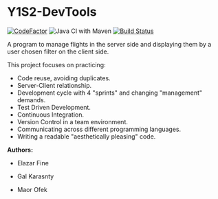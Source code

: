 # Y1S2-DevTools
[![CodeFactor](https://www.codefactor.io/repository/github/elfein7night/y1s2-devtools/badge)](https://www.codefactor.io/repository/github/elfein7night/y1s2-devtools) ![Java CI with Maven](https://github.com/Elfein7Night/Y1S2-DevTools/workflows/Java%20CI%20with%20Maven/badge.svg?branch=Maven) [![Build Status](https://travis-ci.org/Elfein7Night/Y1S2-DevTools.svg?branch=Maven)](https://travis-ci.org/Elfein7Night/Y1S2-DevTools)

A program to manage flights in the server side and displaying them by a user chosen filter on the client side.

This project focuses on practicing:
- Code reuse, avoiding duplicates.
- Server-Client relationship.
- Development cycle with 4 "sprints" and changing "management" demands.
- Test Driven Development.
- Continuous Integration.
- Version Control in a team environment.
- Communicating across different programming languages.
- Writing a readable "aesthetically pleasing" code.

**Authors:**

- Elazar Fine

- Gal Karasnty

- Maor Ofek
